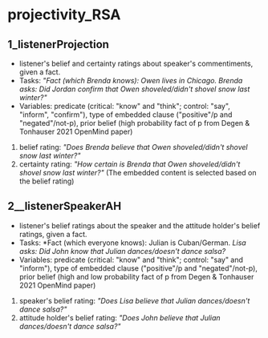 # projectivity_RSA
## 1_listenerProjection
- listener's belief and certainty ratings about speaker's commentiments, given a fact.
- Tasks: *"Fact (which Brenda knows): Owen lives in Chicago. Brenda asks: Did Jordan confirm that Owen shoveled/didn't shovel snow last winter?"* 
- Variables: predicate (critical: "know" and "think"; control: "say", "inform", "confirm"), type of embedded clause ("positive"/p and "negated"/not-p), prior belief (high probability fact of p from Degen & Tonhauser 2021 OpenMind paper)
1. belief rating: *"Does Brenda believe that Owen shoveled/didn't shovel snow last winter?"*
2. certainty rating: *"How certain is Brenda that Owen shoveled/didn't shovel snow last winter?"* (The embedded content is selected based on the belief rating)


## 2__listenerSpeakerAH
- listener's belief ratings about the speaker and the attitude holder's belief ratings, given a fact.
- Tasks: *Fact (which everyone knows): Julian is Cuban/German. *Lisa asks: Did John know that Julian dances/doesn't dance salsa?*
- Variables: predicate (critical: "know" and "think"; control: "say" and "inform"), type of embedded clause ("positive"/p and "negated"/not-p), prior belief (high and low probability fact of p from Degen & Tonhauser 2021 OpenMind paper)
1. speaker's belief rating: *"Does Lisa believe that Julian dances/doesn't dance salsa?"*
2. attitude holder's belief rating: *"Does John believe that Julian dances/doesn't dance salsa?"*